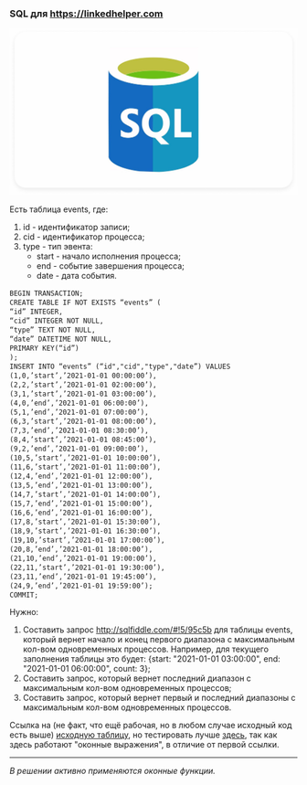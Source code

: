 ### SQL для https://linkedhelper.com

![image](../imagesForReadme/sql.jpg)

Есть таблица events, где:
1. id - идентификатор записи;
2. cid - идентификатор процесса;
3. type - тип эвента: 
   - start - начало исполнения процесса;
   - end - событие завершения процесса;
   - date - дата события.

```
BEGIN TRANSACTION;
CREATE TABLE IF NOT EXISTS “events” (
“id” INTEGER,
“cid” INTEGER NOT NULL,
“type” TEXT NOT NULL,
“date” DATETIME NOT NULL,
PRIMARY KEY(“id”)
);
INSERT INTO “events” (“id","cid","type","date”) VALUES (1,0,’start’,’2021-01-01 00:00:00’),
(2,2,’start’,’2021-01-01 02:00:00’),
(3,1,’start’,’2021-01-01 03:00:00’),
(4,0,’end’,’2021-01-01 06:00:00’),
(5,1,’end’,’2021-01-01 07:00:00’),
(6,3,’start’,’2021-01-01 08:00:00’),
(7,3,’end’,’2021-01-01 08:30:00’),
(8,4,’start’,’2021-01-01 08:45:00’),
(9,2,’end’,’2021-01-01 09:00:00’),
(10,5,’start’,’2021-01-01 10:00:00’),
(11,6,’start’,’2021-01-01 11:00:00’),
(12,4,’end’,’2021-01-01 12:00:00’),
(13,5,’end’,’2021-01-01 13:00:00’),
(14,7,’start’,’2021-01-01 14:00:00’),
(15,7,’end’,’2021-01-01 15:00:00’),
(16,6,’end’,’2021-01-01 16:00:00’),
(17,8,’start’,’2021-01-01 15:30:00’),
(18,9,’start’,’2021-01-01 16:30:00’),
(19,10,’start’,’2021-01-01 17:00:00’),
(20,8,’end’,’2021-01-01 18:00:00’),
(21,10,’end’,’2021-01-01 19:00:00’),
(22,11,’start’,’2021-01-01 19:30:00’),
(23,11,’end’,’2021-01-01 19:45:00’),
(24,9,’end’,’2021-01-01 19:59:00’);
COMMIT;
```

Нужно:
1. Составить запрос http://sqlfiddle.com/#!5/95c5b для таблицы events, который вернет начало и конец первого диапазона с максимальным кол-вом одновременных процессов.
   Например, для текущего заполнения таблицы это будет:
   {start: "2021-01-01 03:00:00", end: "2021-01-01 06:00:00", count: 3};
2. Составить запрос, который вернет последний диапазон с максимальным кол-вом одновременных процессов;
3. Составить запрос, который вернет первый и последний диапазоны с максимальным кол-вом одновременных процессов.

Ссылка на (не факт, что ещё рабочая, но в любом случае исходный код есть выше) [исходную таблицу](http://sqlfiddle.com/#!5/95c5b), но тестировать лучше [здесь](https://sqliteonline.com/), так как здесь работают "оконные выражения",
в отличие от первой ссылки.

---

*В решении активно применяются оконные функции.*
